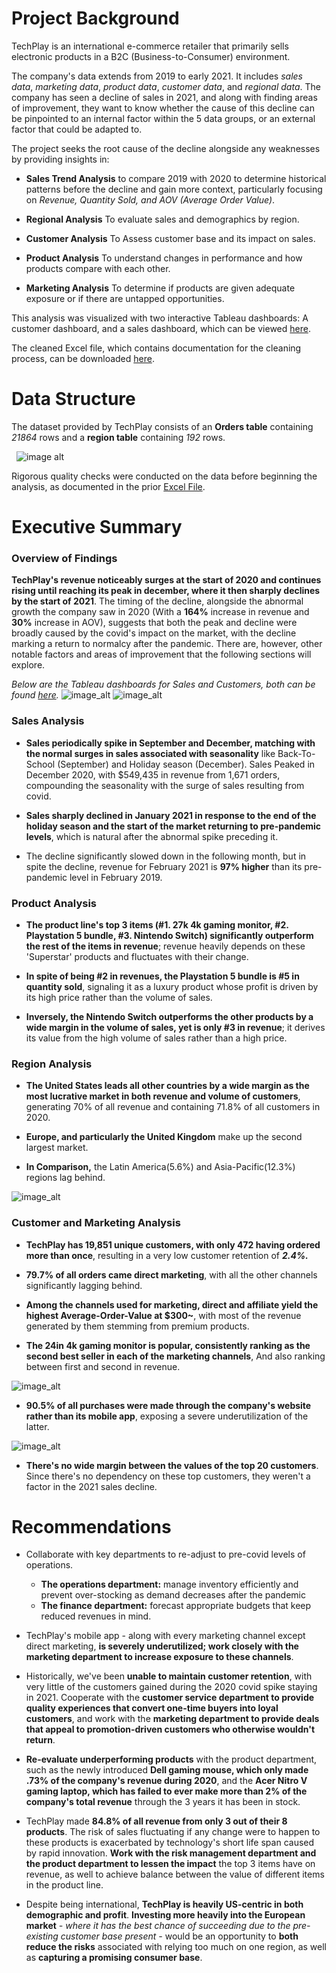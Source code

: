 # Project Background
TechPlay is an international e-commerce retailer that primarily sells electronic products in a B2C (Business-to-Consumer) environment.

The company's data extends from 2019 to early 2021. It includes _sales data_, _marketing data_, _product data_, _customer data_, and _regional data_.
The company has seen a decline of sales in 2021, and along with finding areas of improvement, they want to know whether the cause of this decline can be pinpointed to an internal factor within the 5 data groups, or an external factor that could be adapted to.




The project seeks the root cause of the decline alongside any weaknesses by providing insights in:
+ **Sales Trend Analysis** to compare 2019 with 2020 to determine historical patterns before the decline and gain more context, particularly focusing on _Revenue, Quantity Sold, and AOV (Average Order Value)_.
  
+ **Regional Analysis** To evaluate sales and demographics by region.
  
+ **Customer Analysis** To Assess customer base and its impact on sales.
  
+ **Product Analysis** To understand changes in performance and how products compare with each other.

+ **Marketing Analysis** To determine if products are given adequate exposure or if there are untapped opportunities.


This analysis was visualized with two interactive Tableau dashboards: A customer dashboard, and a sales dashboard, which can be viewed [here](https://public.tableau.com/views/PortfolioProject1_17571626103620/CustomerDashboard?:language=en-US&publish=yes&:sid=&:redirect=auth&:display_count=n&:origin=viz_share_link).

The cleaned Excel file, which contains documentation for the cleaning process, can be downloaded [here](https://github.com/tamerwe/project/blob/cf038a9cd5d09189110d9372e74a2ad2c07033e4/Techplay-Order-Data-Cleaned.xlsx).


# Data Structure
The dataset provided by TechPlay consists of an **Orders table** containing _21864_ rows and a **region table** containing _192_ rows.

‎ 
‎ 
![image alt](https://github.com/tamerwe/project/blob/main/dataStructure.png?raw=true)

Rigorous quality checks were conducted on the data before beginning the analysis, as documented in the prior [Excel File](https://github.com/tamerwe/project/blob/cf038a9cd5d09189110d9372e74a2ad2c07033e4/Techplay-Order-Data-Cleaned.xlsx).


# Executive Summary
### Overview of Findings
**TechPlay's revenue noticeably surges at the start of 2020 and continues rising until reaching its peak in december, where it then sharply declines by the start of 2021**. The timing of the decline, alongside the abnormal growth the company saw in 2020 (With a **164%** increase in revenue and **30%** increase in AOV), suggests that both the peak and decline were broadly caused by the covid's impact on the market, with the decline marking a return to normalcy after the pandemic. There are, however, other notable factors and areas of improvement that the following sections will explore.

_Below are the Tableau dashboards for Sales and Customers, both can be found [here](https://public.tableau.com/views/PortfolioProject1_17571626103620/CustomerDashboard?:language=en-US&publish=yes&:sid=&:redirect=auth&:display_count=n&:origin=viz_share_link)._
![image_alt](https://github.com/tamerwe/project/blob/main/SalesDashboard.png?raw=true)
![image_alt](https://github.com/tamerwe/project/blob/main/CustomerDashboard.png?raw=true)

### Sales Analysis
+ **Sales periodically spike in September and December, matching with the normal surges in sales associated with seasonality** like Back-To-School (September) and Holiday season (December). Sales Peaked in December 2020, with $549,435 in revenue from 1,671 orders, compounding the seasonality with the surge of sales resulting from covid.
  
+ **Sales sharply declined in January 2021 in response to the end of the holiday season and the start of the market returning to pre-pandemic levels**, which is natural after the abnormal spike preceding it.
  
+ The decline significantly slowed down in the following month, but in spite the decline, revenue for February 2021 is **97% higher** than its pre-pandemic level in February 2019.
### Product Analysis
+ **The product line's top 3 items (#1. 27k 4k gaming monitor, #2. Playstation 5 bundle, #3. Nintendo Switch) significantly outperform the rest of the items in revenue**; revenue heavily depends on these 'Superstar' products and fluctuates with their change.
  
+ **In spite of being #2 in revenues, the Playstation 5 bundle is #5 in quantity sold**, signaling it as a luxury product whose profit is driven by its high price rather than the volume of sales.
  
+ **Inversely, the Nintendo Switch outperforms the other products by a wide margin in the volume of sales, yet is only #3 in revenue**; it derives its value from the high volume of sales rather than a high price.
  
### Region Analysis
+ **The United States leads all other countries by a wide margin as the most lucrative market in both revenue and volume of customers**, generating 70% of all revenue and containing 71.8% of all customers in 2020.
  
+ **Europe, and particularly the United Kingdom** make up the second largest market.
  
+ **In Comparison,** the Latin America(5.6%) and Asia-Pacific(12.3%) regions lag behind.
  
![image_alt](https://github.com/tamerwe/project/blob/main/RegionSales.png?raw=true)
### Customer and Marketing Analysis
+ **TechPlay has 19,851 unique customers, with only 472 having ordered more than once**, resulting in a very low customer retention of _**2.4%.**_
  
+ **79.7% of all orders came direct marketing**, with all the other channels significantly lagging behind.
  
+ **Among the channels used for marketing, direct and affiliate yield the highest Average-Order-Value at $300~**, with most of the revenue generated by them stemming from premium products.
  
+ **The 24in 4k gaming monitor is popular, consistently ranking as the second best seller in each of the marketing channels**, And also ranking between first and second in revenue.
  
![image_alt](https://github.com/tamerwe/project/blob/main/top3.png?raw=true)

+ **90.5% of all purchases were made through the company's website rather than its mobile app**, exposing a severe underutilization of the latter.
  
![image_alt](https://github.com/tamerwe/project/blob/main/PurchasePlatform.png?raw=true)
+ **There's no wide margin between the values of the top 20 customers**. Since there's no dependency on these top customers, they weren't a factor in the 2021 sales decline.

# Recommendations
+ Collaborate with key departments to re-adjust to pre-covid levels of operations.
  - **The operations department:** manage inventory efficiently and prevent over-stocking as demand decreases after the pandemic
  - **The finance department:** forecast appropriate budgets that keep reduced revenues in mind.
    
+ TechPlay's mobile app - along with every marketing channel except direct marketing, **is severely underutilized; work closely with the marketing department to increase exposure to these channels**.
  
+ Historically, we've been **unable to maintain customer retention**, with very little of the customers gained during the 2020 covid spike staying in 2021. Cooperate with the **customer service department to provide quality experiences that convert one-time buyers into loyal customers**, and work with the **marketing department to provide deals that appeal to promotion-driven customers who otherwise wouldn't return**.
+ **Re-evaluate underperforming products** with the product department, such as the newly introduced **Dell gaming mouse, which only made .73% of the company's revenue during 2020**, and the **Acer Nitro V gaming laptop, which has failed to ever make more than 2% of the company's total revenue** through the 3 years it has been in stock.
  
+ TechPlay made **84.8% of all revenue from only 3 out of their 8 products**. The risk of sales fluctuating if any change were to happen to these products is exacerbated by technology's short life span caused by rapid innovation. **Work with the risk management department and the product department to lessen the impact** the top 3 items have on revenue, as well to achieve balance between the value of different items in the product line.
  
+ Despite being international, **TechPlay is heavily US-centric in both demographic and profit**. **Investing more heavily into the European market** _- where it has the best chance of succeeding due to the pre-existing customer base present -_ would be an opportunity to **both reduce the risks** associated with relying too much on one region, as well as **capturing a promising consumer base**.
